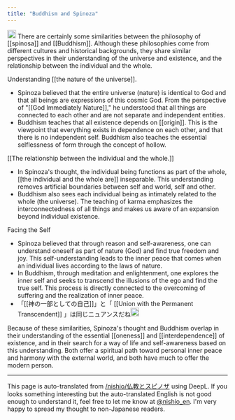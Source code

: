 ```yaml
---
title: "Buddhism and Spinoza"
---
```


<img src='https://scrapbox.io/api/pages/nishio-en/gpt/icon' alt='gpt.icon' height="19.5"/> There are certainly some similarities between the philosophy of [[spinosa]] and [[Buddhism]]. Although these philosophies come from different cultures and historical backgrounds, they share similar perspectives in their understanding of the universe and existence, and the relationship between the individual and the whole.

Understanding [[the nature of the universe]].
- Spinoza believed that the entire universe (nature) is identical to God and that all beings are expressions of this cosmic God. From the perspective of "[[God Immediately Nature]]," he understood that all things are connected to each other and are not separate and independent entities.
- Buddhism teaches that all existence depends on [[origin]]. This is the viewpoint that everything exists in dependence on each other, and that there is no independent self. Buddhism also teaches the essential selflessness of form through the concept of hollow.

[[The relationship between the individual and the whole.]]
- In Spinoza's thought, the individual being functions as part of the whole, [[the individual and the whole are]] inseparable. This understanding removes artificial boundaries between self and world, self and other.
- Buddhism also sees each individual being as intimately related to the whole (the universe). The teaching of karma emphasizes the interconnectedness of all things and makes us aware of an expansion beyond individual existence.

Facing the Self
- Spinoza believed that through reason and self-awareness, one can understand oneself as part of nature (God) and find true freedom and joy. This self-understanding leads to the inner peace that comes when an individual lives according to the laws of nature.
- In Buddhism, through meditation and enlightenment, one explores the inner self and seeks to transcend the illusions of the ego and find the true self. This process is directly connected to the overcoming of suffering and the realization of inner peace.
- 「[[神の一部としての自己]]」と「 [[Union with the Permanent Transcendent]] 」は同じニュアンスだね<img src='https://scrapbox.io/api/pages/nishio-en/nishio/icon' alt='nishio.icon' height="19.5"/>

Because of these similarities, Spinoza's thought and Buddhism overlap in their understanding of the essential [[oneness]] and [[interdependence]] of existence, and in their search for a way of life and self-awareness based on this understanding. Both offer a spiritual path toward personal inner peace and harmony with the external world, and both have much to offer the modern person.

---
This page is auto-translated from [/nishio/仏教とスピノザ](https://scrapbox.io/nishio/仏教とスピノザ) using DeepL. If you looks something interesting but the auto-translated English is not good enough to understand it, feel free to let me know at [@nishio_en](https://twitter.com/nishio_en). I'm very happy to spread my thought to non-Japanese readers.